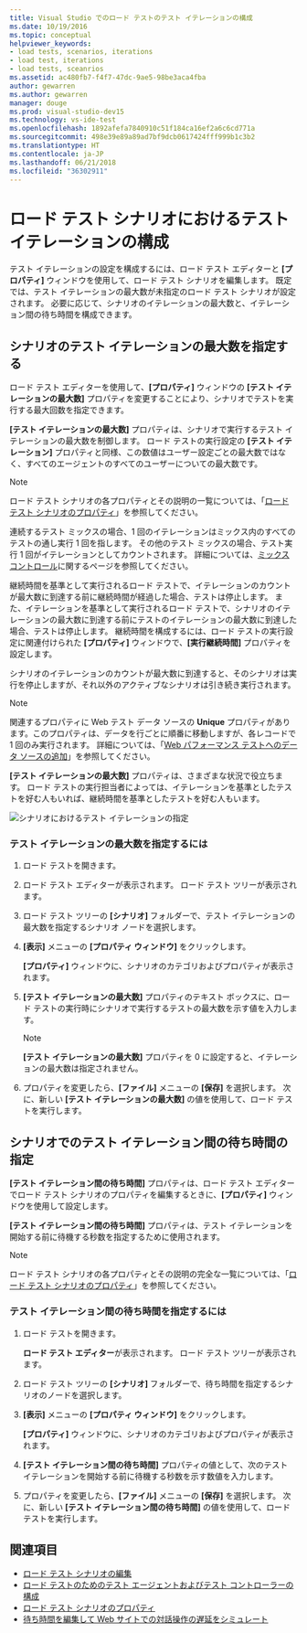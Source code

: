 ```yaml
---
title: Visual Studio でのロード テストのテスト イテレーションの構成
ms.date: 10/19/2016
ms.topic: conceptual
helpviewer_keywords:
- load tests, scenarios, iterations
- load test, iterations
- load tests, sceanrios
ms.assetid: ac480fb7-f4f7-47dc-9ae5-98be3aca4fba
author: gewarren
ms.author: gewarren
manager: douge
ms.prod: visual-studio-dev15
ms.technology: vs-ide-test
ms.openlocfilehash: 1892afefa7840910c51f184ca16ef2a6c6cd771a
ms.sourcegitcommit: 498e39e89a89ad7bf9dcb0617424fff999b1c3b2
ms.translationtype: HT
ms.contentlocale: ja-JP
ms.lasthandoff: 06/21/2018
ms.locfileid: "36302911"
---
```

# <a name="configure-test-iterations-in-a-load-test-scenario"></a>ロード テスト シナリオにおけるテスト イテレーションの構成

テスト イテレーションの設定を構成するには、ロード テスト エディターと **[プロパティ]** ウィンドウを使用して、ロード テスト シナリオを編集します。 既定では、テスト イテレーションの最大数が未指定のロード テスト シナリオが設定されます。 必要に応じて、シナリオのイテレーションの最大数と、イテレーション間の待ち時間を構成できます。

## <a name="specify-the-maximum-test-iterations-for-a-scenario"></a>シナリオのテスト イテレーションの最大数を指定する

ロード テスト エディターを使用して、**[プロパティ]** ウィンドウの **[テスト イテレーションの最大数]** プロパティを変更することにより、シナリオでテストを実行する最大回数を指定できます。

**[テスト イテレーションの最大数]** プロパティは、シナリオで実行するテスト イテレーションの最大数を制御します。 ロード テストの実行設定の **[テスト イテレーション]** プロパティと同様、この数値はユーザー設定ごとの最大数ではなく、すべてのエージェントのすべてのユーザーについての最大数です。

> [!NOTE]
> ロード テスト シナリオの各プロパティとその説明の一覧については、「[ロード テスト シナリオのプロパティ](../test/load-test-scenario-properties.md)」を参照してください。

 連続するテスト ミックスの場合、1 回のイテレーションはミックス内のすべてのテストの通し実行 1 回を指します。 その他のテスト ミックスの場合、テスト実行 1 回がイテレーションとしてカウントされます。 詳細については、[ミックス コントロール](../test/edit-the-test-mix-to-specify-which-web-browsers-types-in-a-load-test-scenario.md)に関するページを参照してください。

 継続時間を基準として実行されるロード テストで、イテレーションのカウントが最大数に到達する前に継続時間が経過した場合、テストは停止します。 また、イテレーションを基準として実行されるロード テストで、シナリオのイテレーションの最大数に到達する前にテストのイテレーションの最大数に到達した場合、テストは停止します。 継続時間を構成するには、ロード テストの実行設定に関連付けられた **[プロパティ]** ウィンドウで、**[実行継続時間]** プロパティを設定します。

 シナリオのイテレーションのカウントが最大数に到達すると、そのシナリオは実行を停止しますが、それ以外のアクティブなシナリオは引き続き実行されます。

> [!NOTE]
> 関連するプロパティに Web テスト データ ソースの **Unique** プロパティがあります。このプロパティは、データを行ごとに順番に移動しますが、各レコードで 1 回のみ実行されます。 詳細については、「[Web パフォーマンス テストへのデータ ソースの追加](../test/add-a-data-source-to-a-web-performance-test.md)」を参照してください。

 **[テスト イテレーションの最大数]** プロパティは、さまざまな状況で役立ちます。 ロード テストの実行担当者によっては、イテレーションを基準としたテストを好む人もいれば、継続時間を基準としたテストを好む人もいます。

 ![シナリオにおけるテスト イテレーションの指定](../test/media/loadtest_prop.png)

### <a name="to-specify-the-maximum-test-iterations"></a>テスト イテレーションの最大数を指定するには

1. ロード テストを開きます。

2. ロード テスト エディターが表示されます。 ロード テスト ツリーが表示されます。

3. ロード テスト ツリーの **[シナリオ]** フォルダーで、テスト イテレーションの最大数を指定するシナリオ ノードを選択します。

4. **[表示]** メニューの **[プロパティ ウィンドウ]** をクリックします。

     **[プロパティ]** ウィンドウに、シナリオのカテゴリおよびプロパティが表示されます。

5. **[テスト イテレーションの最大数]** プロパティのテキスト ボックスに、ロード テストの実行時にシナリオで実行するテストの最大数を示す値を入力します。

    > [!NOTE]
    > **[テスト イテレーションの最大数]** プロパティを 0 に設定すると、イテレーションの最大数は指定されません。

6. プロパティを変更したら、**[ファイル]** メニューの **[保存]** を選択します。 次に、新しい **[テスト イテレーションの最大数]** の値を使用して、ロード テストを実行します。

## <a name="specify-think-times-between-test-iterations-for-a-scenario"></a>シナリオでのテスト イテレーション間の待ち時間の指定

**[テスト イテレーション間の待ち時間]** プロパティは、ロード テスト エディターでロード テスト シナリオのプロパティを編集するときに、**[プロパティ]** ウィンドウを使用して設定します。

**[テスト イテレーション間の待ち時間]** プロパティは、テスト イテレーションを開始する前に待機する秒数を指定するために使用されます。

> [!NOTE]
> ロード テスト シナリオの各プロパティとその説明の完全な一覧については、「[ロード テスト シナリオのプロパティ](../test/load-test-scenario-properties.md)」を参照してください。

### <a name="to-specify-the-think-time-between-test-iterations"></a>テスト イテレーション間の待ち時間を指定するには

1. ロード テストを開きます。

     **ロード テスト エディター**が表示されます。 ロード テスト ツリーが表示されます。

2. ロード テスト ツリーの **[シナリオ]** フォルダーで、待ち時間を指定するシナリオのノードを選択します。

3. **[表示]** メニューの **[プロパティ ウィンドウ]** をクリックします。

     **[プロパティ]** ウィンドウに、シナリオのカテゴリおよびプロパティが表示されます。

4. **[テスト イテレーション間の待ち時間]** プロパティの値として、次のテスト イテレーションを開始する前に待機する秒数を示す数値を入力します。

5. プロパティを変更したら、**[ファイル]** メニューの **[保存]** を選択します。 次に、新しい **[テスト イテレーション間の待ち時間]** の値を使用して、ロード テストを実行します。

## <a name="see-also"></a>関連項目

- [ロード テスト シナリオの編集](../test/edit-load-test-scenarios.md)
- [ロード テストのためのテスト エージェントおよびテスト コントローラーの構成](../test/configure-test-agents-and-controllers-for-load-tests.md)
- [ロード テスト シナリオのプロパティ](../test/load-test-scenario-properties.md)
- [待ち時間を編集して Web サイトでの対話操作の遅延をシミュレート](../test/edit-think-times-in-load-test-scenarios.md)